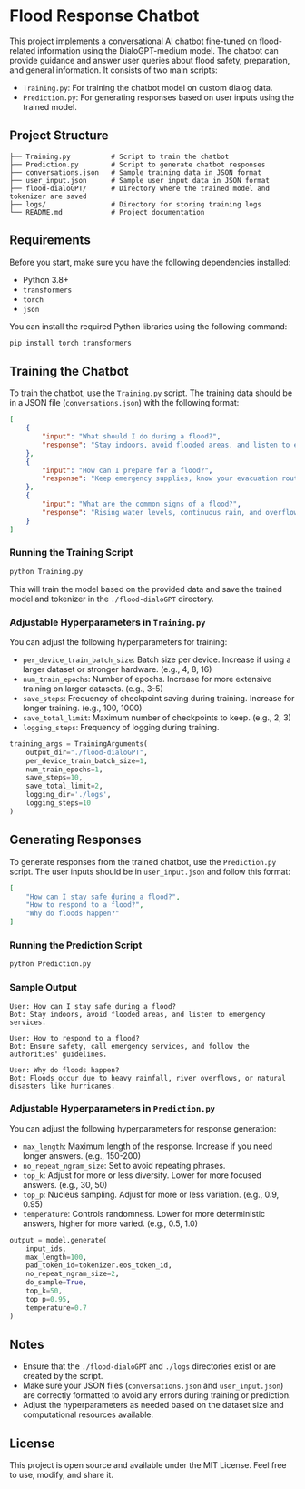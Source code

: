 # Flood Response Chatbot

This project implements a conversational AI chatbot fine-tuned on flood-related information using the DialoGPT-medium model. The chatbot can provide guidance and answer user queries about flood safety, preparation, and general information. It consists of two main scripts:
- `Training.py`: For training the chatbot model on custom dialog data.
- `Prediction.py`: For generating responses based on user inputs using the trained model.

## Project Structure

```
├── Training.py          # Script to train the chatbot
├── Prediction.py        # Script to generate chatbot responses
├── conversations.json   # Sample training data in JSON format
├── user_input.json      # Sample user input data in JSON format
├── flood-dialoGPT/      # Directory where the trained model and tokenizer are saved
├── logs/                # Directory for storing training logs
└── README.md            # Project documentation
```

## Requirements

Before you start, make sure you have the following dependencies installed:

- Python 3.8+
- `transformers`
- `torch`
- `json`

You can install the required Python libraries using the following command:
```bash
pip install torch transformers
```

## Training the Chatbot

To train the chatbot, use the `Training.py` script. The training data should be in a JSON file (`conversations.json`) with the following format:
```json
[
    {
        "input": "What should I do during a flood?",
        "response": "Stay indoors, avoid flooded areas, and listen to emergency services."
    },
    {
        "input": "How can I prepare for a flood?",
        "response": "Keep emergency supplies, know your evacuation routes, and stay informed."
    },
    {
        "input": "What are the common signs of a flood?",
        "response": "Rising water levels, continuous rain, and overflowing rivers."
    }
]
```

### Running the Training Script

```bash
python Training.py
```

This will train the model based on the provided data and save the trained model and tokenizer in the `./flood-dialoGPT` directory.

### Adjustable Hyperparameters in `Training.py`

You can adjust the following hyperparameters for training:
- `per_device_train_batch_size`: Batch size per device. Increase if using a larger dataset or stronger hardware. (e.g., 4, 8, 16)
- `num_train_epochs`: Number of epochs. Increase for more extensive training on larger datasets. (e.g., 3-5)
- `save_steps`: Frequency of checkpoint saving during training. Increase for longer training. (e.g., 100, 1000)
- `save_total_limit`: Maximum number of checkpoints to keep. (e.g., 2, 3)
- `logging_steps`: Frequency of logging during training.

```python
training_args = TrainingArguments(
    output_dir="./flood-dialoGPT",
    per_device_train_batch_size=1,
    num_train_epochs=1,
    save_steps=10,
    save_total_limit=2,
    logging_dir='./logs',
    logging_steps=10
)
```

## Generating Responses

To generate responses from the trained chatbot, use the `Prediction.py` script. The user inputs should be in `user_input.json` and follow this format:
```json
[
    "How can I stay safe during a flood?",
    "How to respond to a flood?",
    "Why do floods happen?"
]
```

### Running the Prediction Script

```bash
python Prediction.py
```

### Sample Output
```
User: How can I stay safe during a flood?
Bot: Stay indoors, avoid flooded areas, and listen to emergency services.

User: How to respond to a flood?
Bot: Ensure safety, call emergency services, and follow the authorities' guidelines.

User: Why do floods happen?
Bot: Floods occur due to heavy rainfall, river overflows, or natural disasters like hurricanes.
```

### Adjustable Hyperparameters in `Prediction.py`

You can adjust the following hyperparameters for response generation:
- `max_length`: Maximum length of the response. Increase if you need longer answers. (e.g., 150-200)
- `no_repeat_ngram_size`: Set to avoid repeating phrases.
- `top_k`: Adjust for more or less diversity. Lower for more focused answers. (e.g., 30, 50)
- `top_p`: Nucleus sampling. Adjust for more or less variation. (e.g., 0.9, 0.95)
- `temperature`: Controls randomness. Lower for more deterministic answers, higher for more varied. (e.g., 0.5, 1.0)

```python
output = model.generate(
    input_ids,
    max_length=100,
    pad_token_id=tokenizer.eos_token_id,
    no_repeat_ngram_size=2,
    do_sample=True,
    top_k=50,
    top_p=0.95,
    temperature=0.7
)
```

## Notes
- Ensure that the `./flood-dialoGPT` and `./logs` directories exist or are created by the script.
- Make sure your JSON files (`conversations.json` and `user_input.json`) are correctly formatted to avoid any errors during training or prediction.
- Adjust the hyperparameters as needed based on the dataset size and computational resources available.

## License
This project is open source and available under the MIT License. Feel free to use, modify, and share it.
